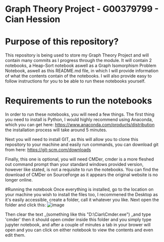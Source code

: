 # Graph Theory Project - G00379799 - Cian Hession
# Purpose of this repository?
This repository is being used to store my Graph Theory Project and will contain many commits as I progress through the module. It will contain 2 notebooks, a Heap-Sort notebook aswell as a Graph Isomorphism Problem Notebook, aswell as this README.md file, in which I will provide information of what the contents contain of the notebooks. I will also provide easy to follow instructions for you to be able to run these notebooks yourself.

# Requirements to run the notebooks
In order to run these notebooks, you will need a few things.
The first thing you need to install is Python, I would highly recommend using Anaconda, which you can get here: https://www.anaconda.com/products/distribution the installation process will take around 5 minutes.

Next you will need to install GIT, as this will allow you to clone this repository to your machine and easily run commands, you can download git from here: https://git-scm.com/downloads

Finally, this one is optional, you will need CMDer, cmder is a more fleshed out command prompt than your standard windows provided version, however like stated, is not a requisite to run the notebooks. You can find the download of CMDer on SourceForge as it appears the original website is no longer online.

#Running the notebook
Once everything is installed, go to the location on your machine you wish to install the files too, I recommened the Desktop as it's easily accessible, create a folder, call it whatever you like. Next open the folder and click this:
![image](https://user-images.githubusercontent.com/61824926/183466344-a760ccbd-ddfe-4bc3-8935-334d3e0c8564.png)

Then clear the text _(something like this "D:\Cian\Cmder.exe") _and type 'cmder' then it should open cmder inside this folder and you simply type jupyter notebook, and after a couple of minutes a tab in your brower will open and you can click on either notebook to view the contents and even edit them.
